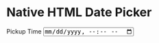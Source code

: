 
# Native HTML Date Picker

<form>
	<label for="datetime-picker" class="no-style font-semibold text-base">
		Pickup Time 
	</label>
	<input id="datetime-picker" type="datetime-local" onfocus="this.showPicker()" />
</form>